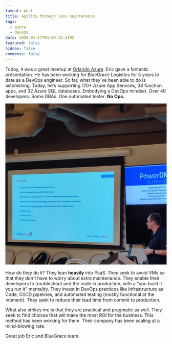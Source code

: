```yaml
---
layout: post
title: Agility through less maintenance
tags:
  - azure
  - devops
date: 2020-01-17T04:09:12.219Z
featured: false
hidden: false
comments: false
---
```

Today, it was a great meetup at [Orlando Azure](https://en.wikipedia.org/wiki/Disney_utilidor_system). Eric gave a fantastic presentation. He has been working for BlueGrace Logistics for 5 years to date as a DevOps engineer. So far, what they've been able to do is astonishing. Today, he's supporting 170+ Azure App Services, 38 function apps, and 32 Azure SQL databases. Embodying a DevOps mindset. Over 40 developers. Some DBAs. One automated tester. **No Ops.**

<!--more-->

![DevOps and Azure at BlueGrace](/assets/uploads/IMG_20200116_202226__01.jpg "DevOps and Azure at BlueGrace")

How do they do it? They lean **heavily** into PaaS. They seek to avoid VMs so that they don't have to worry about extra maintenance. They enable their developers to troubleshoot and the code in production, with a "you build it you run it" mentality. They invest in DevOps practices like Infrastructure as Code, CI/CD pipelines, and automated testing (mostly functional at the moment). They seek to reduce their lead time from commit to production. 

What also strikes me is that they are practical and pragmatic as well. They seek to find choices that will make the most ROI for the business. This method has been working for them. Their company has been scaling at a mind-blowing rate.

Great job Eric and BlueGrace team.
